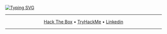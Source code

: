 [![Typing SVG](https://readme-typing-svg.herokuapp.com/?color=00ff00&size=35&center=true&vCenter=true&width=1000&lines=Hello,+World!+I'm+VolkSec+👋;Keep+Learning;Keep+Hacking)](https://git.io/typing-svg)

---

<p align="center">
  <a href="https://app.hackthebox.com/profile/1184809" target="_blank">Hack The Box</a>
• <a href="https://tryhackme.com/p/volksec" target="_blank">TryHackMe</a>
• <a href="https://www.linkedin.com/in/luannutels" target="_blank">Linkedin</a>
</p>

---
